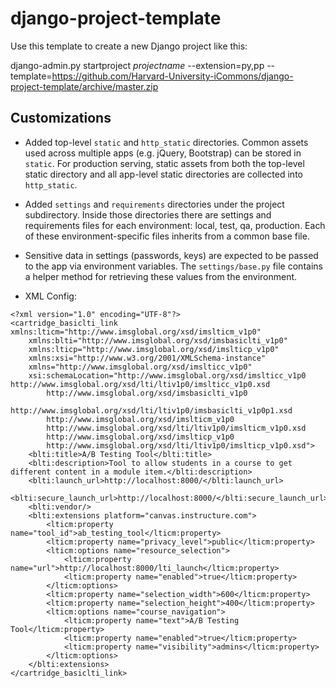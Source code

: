 django-project-template
=======================

Use this template to create a new Django project like this:

django-admin.py startproject _projectname_ --extension=py,pp --template=https://github.com/Harvard-University-iCommons/django-project-template/archive/master.zip

## Customizations

* Added top-level `static` and `http_static` directories.  Common assets used across multiple apps (e.g. jQuery, Bootstrap) can be stored in `static`.  For production serving, static assets from both the top-level static directory and all app-level static directories are collected into `http_static`.
* Added `settings` and `requirements` directories under the project subdirectory.  Inside those directories there are settings and requirements files for each environment: local, test, qa, production. Each of these environment-specific files inherits from a common base file.
* Sensitive data in settings (passwords, keys) are expected to be passed to the app via environment variables.  The `settings/base.py` file contains a helper method for retrieving these values from the environment.



* XML Config:
```
<?xml version="1.0" encoding="UTF-8"?>
<cartridge_basiclti_link xmlns:lticm="http://www.imsglobal.org/xsd/imslticm_v1p0"
    xmlns:blti="http://www.imsglobal.org/xsd/imsbasiclti_v1p0"
    xmlns:lticp="http://www.imsglobal.org/xsd/imslticp_v1p0"
    xmlns:xsi="http://www.w3.org/2001/XMLSchema-instance"
    xmlns="http://www.imsglobal.org/xsd/imslticc_v1p0"
    xsi:schemaLocation="http://www.imsglobal.org/xsd/imslticc_v1p0 http://www.imsglobal.org/xsd/lti/ltiv1p0/imslticc_v1p0.xsd
        http://www.imsglobal.org/xsd/imsbasiclti_v1p0
        http://www.imsglobal.org/xsd/lti/ltiv1p0/imsbasiclti_v1p0p1.xsd
        http://www.imsglobal.org/xsd/imslticm_v1p0
        http://www.imsglobal.org/xsd/lti/ltiv1p0/imslticm_v1p0.xsd
        http://www.imsglobal.org/xsd/imslticp_v1p0
        http://www.imsglobal.org/xsd/lti/ltiv1p0/imslticp_v1p0.xsd">
    <blti:title>A/B Testing Tool</blti:title>
    <blti:description>Tool to allow students in a course to get different content in a module item.</blti:description>
    <blti:launch_url>http://localhost:8000/</blti:launch_url>
    <blti:secure_launch_url>http://localhost:8000/</blti:secure_launch_url>
    <blti:vendor/>
    <blti:extensions platform="canvas.instructure.com">
        <lticm:property name="tool_id">ab_testing_tool</lticm:property>
        <lticm:property name="privacy_level">public</lticm:property>
        <lticm:options name="resource_selection">
            <lticm:property name="url">http://localhost:8000/lti_launch</lticm:property>
            <lticm:property name="enabled">true</lticm:property>
        </lticm:options>
        <lticm:property name="selection_width">600</lticm:property>
        <lticm:property name="selection_height">400</lticm:property>
        <lticm:options name="course_navigation">
            <lticm:property name="text">A/B Testing Tool</lticm:property>
            <lticm:property name="enabled">true</lticm:property>
            <lticm:property name="visibility">admins</lticm:property>
        </lticm:options>
    </blti:extensions>
</cartridge_basiclti_link>
```